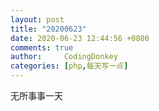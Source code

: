 ```yaml
---
layout: post
title: "20200623"
date: 2020-06-23 12:44:56 +0800
comments: true
author:     CodingDonkey
categories: [php,每天写一点]
---
```


无所事事一天

